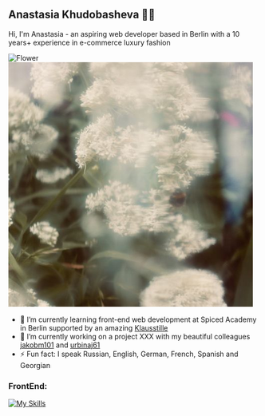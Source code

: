 ## Anastasia Khudobasheva 🌚💫

Hi, I'm Anastasia - an aspiring web developer based in Berlin with a 10 years+ experience in e-commerce luxury fashion

![Flower](https://i.pinimg.com/736x/e3/02/7c/e3027cb014c8d0b22ea063eec0d589fe.jpg)
![blur](./blur)



- 🌱 I’m currently learning front-end web development at Spiced Academy in Berlin supported by an amazing [Klausstille](https://github.com/Klausstille)
- 🔭 I’m currently working on a project XXX with my beautiful colleagues [jakobm101](https://github.com/jakobm101) and [urbinaj61](https://github.com/urbinaj61)
- ⚡ Fun fact: I speak Russian, English, German, French, Spanish and Georgian


### FrontEnd:
[![My Skills](https://skillicons.dev/icons?i=java,react,nodejs&theme=light)](https://skillicons.dev)
